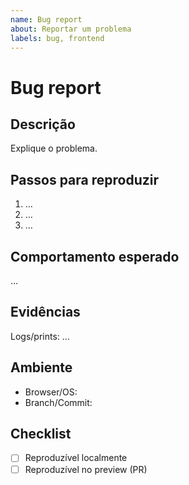 ```yaml
---
name: Bug report
about: Reportar um problema
labels: bug, frontend
---
```


# Bug report

## Descrição

Explique o problema.

## Passos para reproduzir

1. …
2. …
3. …

## Comportamento esperado

…

## Evidências

Logs/prints: …

## Ambiente

- Browser/OS:
- Branch/Commit:

## Checklist

- [ ] Reproduzível localmente
- [ ] Reproduzível no preview (PR)
